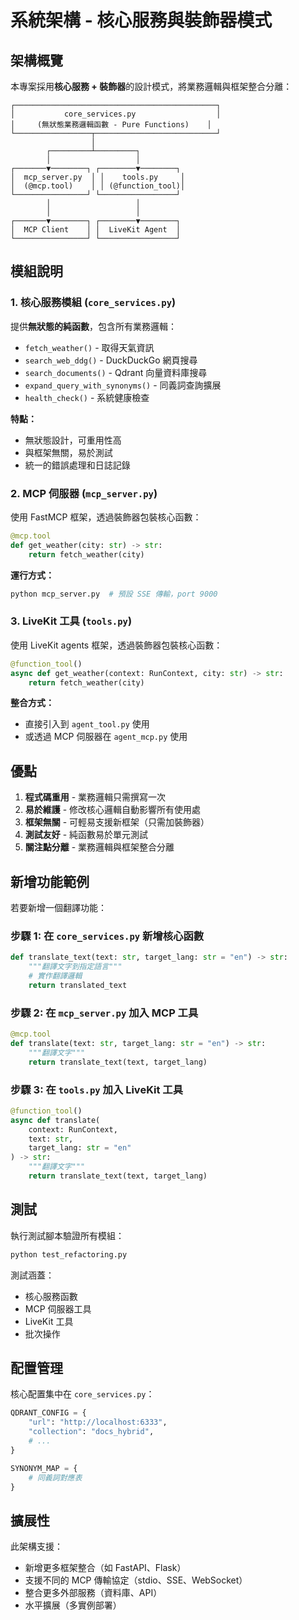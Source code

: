 # 系統架構 - 核心服務與裝飾器模式

## 架構概覽

本專案採用**核心服務 + 裝飾器**的設計模式，將業務邏輯與框架整合分離：

```
┌─────────────────────────────────────────────┐
│           core_services.py                  │
│     (無狀態業務邏輯函數 - Pure Functions)    │
└─────────────────┬───────────────────────────┘
                  │
        ┌─────────┴─────────┐
        │                   │
┌───────▼────────┐ ┌────────▼────────┐
│  mcp_server.py  │ │    tools.py     │
│  (@mcp.tool)    │ │ (@function_tool)│
└────────────────┘ └─────────────────┘
        │                   │
        │                   │
┌───────▼────────┐ ┌────────▼────────┐
│  MCP Client    │ │  LiveKit Agent  │
└────────────────┘ └─────────────────┘
```

## 模組說明

### 1. 核心服務模組 (`core_services.py`)

提供**無狀態的純函數**，包含所有業務邏輯：

- `fetch_weather()` - 取得天氣資訊
- `search_web_ddg()` - DuckDuckGo 網頁搜尋
- `search_documents()` - Qdrant 向量資料庫搜尋
- `expand_query_with_synonyms()` - 同義詞查詢擴展
- `health_check()` - 系統健康檢查

**特點：**
- 無狀態設計，可重用性高
- 與框架無關，易於測試
- 統一的錯誤處理和日誌記錄

### 2. MCP 伺服器 (`mcp_server.py`)

使用 FastMCP 框架，透過裝飾器包裝核心函數：

```python
@mcp.tool
def get_weather(city: str) -> str:
    return fetch_weather(city)
```

**運行方式：**
```bash
python mcp_server.py  # 預設 SSE 傳輸，port 9000
```

### 3. LiveKit 工具 (`tools.py`)

使用 LiveKit agents 框架，透過裝飾器包裝核心函數：

```python
@function_tool()
async def get_weather(context: RunContext, city: str) -> str:
    return fetch_weather(city)
```

**整合方式：**
- 直接引入到 `agent_tool.py` 使用
- 或透過 MCP 伺服器在 `agent_mcp.py` 使用

## 優點

1. **程式碼重用** - 業務邏輯只需撰寫一次
2. **易於維護** - 修改核心邏輯自動影響所有使用處
3. **框架無關** - 可輕易支援新框架（只需加裝飾器）
4. **測試友好** - 純函數易於單元測試
5. **關注點分離** - 業務邏輯與框架整合分離

## 新增功能範例

若要新增一個翻譯功能：

### 步驟 1: 在 `core_services.py` 新增核心函數

```python
def translate_text(text: str, target_lang: str = "en") -> str:
    """翻譯文字到指定語言"""
    # 實作翻譯邏輯
    return translated_text
```

### 步驟 2: 在 `mcp_server.py` 加入 MCP 工具

```python
@mcp.tool
def translate(text: str, target_lang: str = "en") -> str:
    """翻譯文字"""
    return translate_text(text, target_lang)
```

### 步驟 3: 在 `tools.py` 加入 LiveKit 工具

```python
@function_tool()
async def translate(
    context: RunContext,
    text: str,
    target_lang: str = "en"
) -> str:
    """翻譯文字"""
    return translate_text(text, target_lang)
```

## 測試

執行測試腳本驗證所有模組：

```bash
python test_refactoring.py
```

測試涵蓋：
- 核心服務函數
- MCP 伺服器工具
- LiveKit 工具
- 批次操作

## 配置管理

核心配置集中在 `core_services.py`：

```python
QDRANT_CONFIG = {
    "url": "http://localhost:6333",
    "collection": "docs_hybrid",
    # ...
}

SYNONYM_MAP = {
    # 同義詞對應表
}
```

## 擴展性

此架構支援：
- 新增更多框架整合（如 FastAPI、Flask）
- 支援不同的 MCP 傳輸協定（stdio、SSE、WebSocket）
- 整合更多外部服務（資料庫、API）
- 水平擴展（多實例部署）